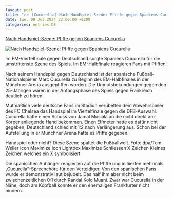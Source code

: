 ```yaml
---
layout: post
title: "🔥🔥 [Cucurella] Nach Handspiel-Szene: Pfiffe gegen Spaniens Cucurella"
date: Tue, 09 Jul 2024 22:00:00 +0200
categories: entries DE
---
```

[Nach Handspiel-Szene: Pfiffe gegen Spaniens Cucurella](https://www.noz.de/sport/fussball/em-2024/artikel/nach-handspiel-szene-pfiffe-gegen-spaniens-cucurella-47394451)

![Nach Handspiel-Szene: Pfiffe gegen Spaniens Cucurella](https://images.noz-mhn.de/img/47394449/crop/cbase_16_9-w1200/1689979640/1692638750/marc-cucurella.jpg)

Im EM-Viertelfinale gegen Deutschland sorgte Spaniens Cucurella für die umstrittenste Szene des Spiels. Im EM-Halbfinale reagieren Fans mit Pfiffen.

Nach seinem Handspiel gegen Deutschland ist der spanische Fußball-Nationalspieler Marc Cucurella zu Beginn des EM-Halbfinales in der Münchner Arena ausgepfiffen worden. Die Unmutsbekundungen gegen den 25-Jährigen waren in der Anfangsphase des Spiels gegen Frankreich deutlich zu hören.

Mutmaßlich viele deutsche Fans im Stadion verübelten dem Abwehrspieler des FC Chelsea das Handspiel im Viertelfinale gegen die DFB-Auswahl. Cucurella hatte einen Schuss von Jamal Musiala an die nicht direkt am Körper anliegende Hand bekommen. Einen Elfmeter hatte es dafür nicht gegeben; Deutschland schied mit 1:2 nach Verlängerung aus. Schon bei der Aufstellung in er Münchner Arena hatte es Pfiffe gegeben.

Handspiel oder nicht? Diese Szene spaltet die Fußballwelt. Foto: dpa/Tom Weller Icon Maximize Icon Lightbox Maximize Schliessen X Zeichen Kleines Zeichen welches ein X symbolisiert

Die spanischen Anhänger reagierten auf die Pfiffe und initiierten mehrmals „Cucurella“-Sprechchöre für den Verteidiger. Von den spanischen Fans wurde er demonstrativ laut bejubelt. Das half ihm aber nicht beim zwischenzeitlichen 0:1 durch Randal Kolo Muani. Zwar war Cucurella in der Nähe, doch am Kopfball konnte er den ehemaligen Frankfurter nicht hindern.

